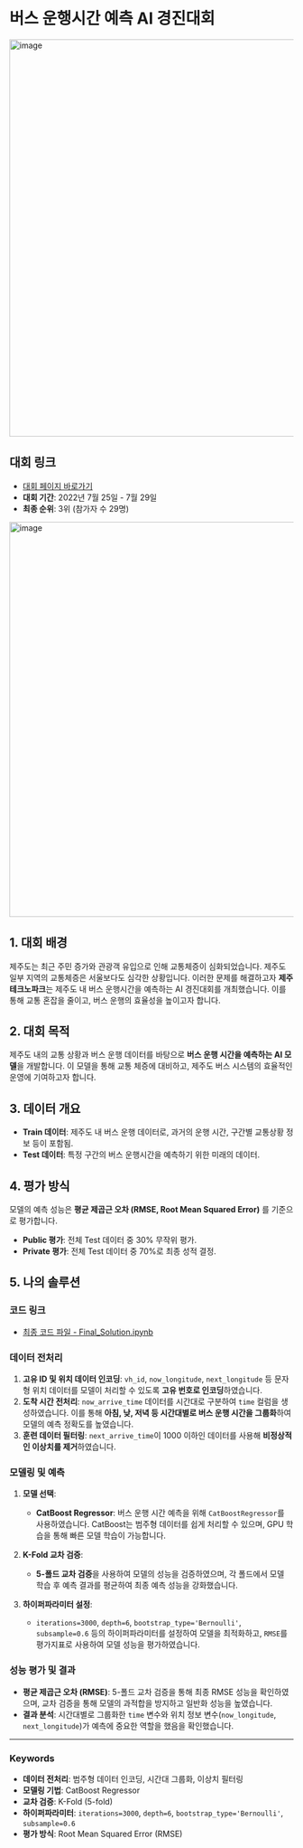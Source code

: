 # 버스 운행시간 예측 AI 경진대회

<img width="703" alt="image" src="https://github.com/user-attachments/assets/fc5397d1-bc02-491f-acd4-58c3a11f59e5">

## 대회 링크
- [대회 페이지 바로가기](https://dacon.io/competitions/open/235940/overview/description)
- **대회 기간**: 2022년 7월 25일 - 7월 29일
- **최종 순위**: 3위 (참가자 수 29명)
<img width="699" alt="image" src="https://github.com/user-attachments/assets/8d15e7bb-8f80-4f66-a391-3e2dcb048826">

## 1. 대회 배경
제주도는 최근 주민 증가와 관광객 유입으로 인해 교통체증이 심화되었습니다. 제주도 일부 지역의 교통체증은 서울보다도 심각한 상황입니다. 이러한 문제를 해결하고자 **제주테크노파크**는 제주도 내 버스 운행시간을 예측하는 AI 경진대회를 개최했습니다. 이를 통해 교통 혼잡을 줄이고, 버스 운행의 효율성을 높이고자 합니다.

## 2. 대회 목적
제주도 내의 교통 상황과 버스 운행 데이터를 바탕으로 **버스 운행 시간을 예측하는 AI 모델**을 개발합니다. 이 모델을 통해 교통 체증에 대비하고, 제주도 버스 시스템의 효율적인 운영에 기여하고자 합니다.

## 3. 데이터 개요
- **Train 데이터**: 제주도 내 버스 운행 데이터로, 과거의 운행 시간, 구간별 교통상황 정보 등이 포함됨.
- **Test 데이터**: 특정 구간의 버스 운행시간을 예측하기 위한 미래의 데이터.

## 4. 평가 방식
모델의 예측 성능은 **평균 제곱근 오차 (RMSE, Root Mean Squared Error)** 를 기준으로 평가합니다.
- **Public 평가**: 전체 Test 데이터 중 30% 무작위 평가.
- **Private 평가**: 전체 Test 데이터 중 70%로 최종 성적 결정. 

## 5. 나의 솔루션

### 코드 링크
- [최종 코드 파일 - Final_Solution.ipynb](./code/Final_Submission.ipynb)

### 데이터 전처리
1. **고유 ID 및 위치 데이터 인코딩**: `vh_id`, `now_longitude`, `next_longitude` 등 문자형 위치 데이터를 모델이 처리할 수 있도록 **고유 번호로 인코딩**하였습니다.
2. **도착 시간 전처리**: `now_arrive_time` 데이터를 시간대로 구분하여 `time` 컬럼을 생성하였습니다. 이를 통해 **아침, 낮, 저녁 등 시간대별로 버스 운행 시간을 그룹화**하여 모델의 예측 정확도를 높였습니다.
3. **훈련 데이터 필터링**: `next_arrive_time`이 1000 이하인 데이터를 사용해 **비정상적인 이상치를 제거**하였습니다.

### 모델링 및 예측
1. **모델 선택**:
   - **CatBoost Regressor**: 버스 운행 시간 예측을 위해 `CatBoostRegressor`를 사용하였습니다. CatBoost는 범주형 데이터를 쉽게 처리할 수 있으며, GPU 학습을 통해 빠른 모델 학습이 가능합니다.
   
2. **K-Fold 교차 검증**:
   - **5-폴드 교차 검증**을 사용하여 모델의 성능을 검증하였으며, 각 폴드에서 모델 학습 후 예측 결과를 평균하여 최종 예측 성능을 강화했습니다.

3. **하이퍼파라미터 설정**:
   - `iterations=3000`, `depth=6`, `bootstrap_type='Bernoulli'`, `subsample=0.6` 등의 하이퍼파라미터를 설정하여 모델을 최적화하고, `RMSE`를 평가지표로 사용하여 모델 성능을 평가하였습니다.

### 성능 평가 및 결과
- **평균 제곱근 오차 (RMSE)**: 5-폴드 교차 검증을 통해 최종 RMSE 성능을 확인하였으며, 교차 검증을 통해 모델의 과적합을 방지하고 일반화 성능을 높였습니다.
- **결과 분석**: 시간대별로 그룹화한 `time` 변수와 위치 정보 변수(`now_longitude`, `next_longitude`)가 예측에 중요한 역할을 했음을 확인했습니다.

---

### Keywords

- **데이터 전처리**: 범주형 데이터 인코딩, 시간대 그룹화, 이상치 필터링
- **모델링 기법**: CatBoost Regressor
- **교차 검증**: K-Fold (5-fold)
- **하이퍼파라미터**: `iterations=3000`, `depth=6`, `bootstrap_type='Bernoulli'`, `subsample=0.6`
- **평가 방식**: Root Mean Squared Error (RMSE)
